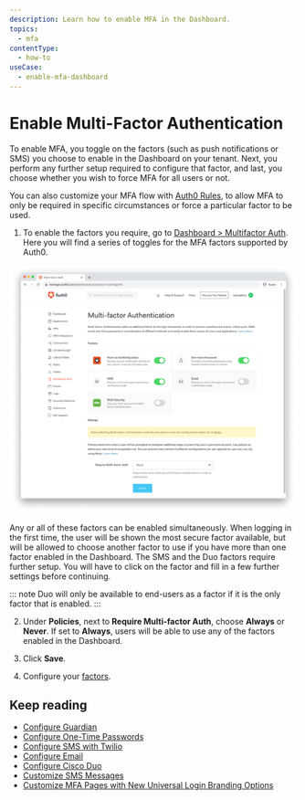 ```yaml
---
description: Learn how to enable MFA in the Dashboard.
topics:
  - mfa
contentType:
  - how-to
useCase:
  - enable-mfa-dashboard
---
```

# Enable Multi-Factor Authentication

To enable MFA, you toggle on the factors (such as push notifications or SMS) you choose to enable in the Dashboard on your tenant. Next, you perform any further setup required to configure that factor, and last, you choose whether you wish to force MFA for all users or not. 

You can also customize your MFA flow with [Auth0 Rules](/rules), to allow MFA to only be required in specific circumstances or force a particular factor to be used.

1. To enable the factors you require, go to [Dashboard > Multifactor Auth](${manage_url}/#/mfa). Here you will find a series of toggles for the MFA factors supported by Auth0. 

![MFA Dashboard Page](/media/articles/multifactor-authentication/mfa-dashboard.png)

Any or all of these factors can be enabled simultaneously. When logging in the first time, the user will be shown the most secure factor available, but will be allowed to choose another factor to use if you have more than one factor enabled in the Dashboard. The SMS and the Duo factors require further setup. You will have to click on the factor and fill in a few further settings before continuing.

::: note
Duo will only be available to end-users as a factor if it is the only factor that is enabled.
:::

2. Under **Policies**, next to **Require Multi-factor Auth**, choose **Always** or **Never**. If set to **Always**, users will be able to use any of the factors enabled in the Dashboard.

3. Click **Save**.

4. Configure your [factors](/mfa/concepts/mfa-factors). 

## Keep reading

* [Configure Guardian](/mfa/guides/guardian/configure-guardian)
* [Configure One-Time Passwords](/mfa/guides/configure-otp)
* [Configure SMS with Twilio](/mfa/guides/configure-sms-twilio)
* [Configure Email](/mfa/guides/configure-email-universal-login)
* [Configure Cisco Duo](/mfa/guides/configure-cisco-duo)
* [Customize SMS Messages](/mfa/guides/guardian/customize-sms-messages)
* [Customize MFA Pages with New Universal Login Branding Options](/mfa/guides/customize-mfa-universal-login)